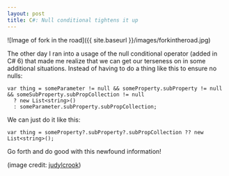 ```yaml
---
layout: post
title: C#: Null conditional tightens it up
---
```


![Image of fork in the road]({{ site.baseurl }}/images/forkintheroad.jpg)

The other day I ran into a usage of the null conditional operator (added in C# 6) that made me realize that we can get our terseness on in some additional situations. Instead of having to do a thing like this to ensure no nulls:

```
var thing = someParameter != null && someProperty.subProperty != null && someSubProperty.subPropCollection != null
  ? new List<string>() 
  : someParameter.subProperty.subPropCollection;
```

We can just do it like this:

```
var thing = someProperty?.subProperty?.subPropCollection ?? new List<string>();
```

Go forth and do good with this newfound information!

(image credit: [judylcrook](https://www.flickr.com/photos/jlcrook/9044062080/in/photolist-eMcbyQ-aEKT28-obzuq8-iZ7av7-aZTMDn-jhkPYm-4rt9X3-eTigUA-5wWv6J-47qtZU-2XFBxi-dwi5WZ-BgouX-fEZrGy-qgZbbA-dX2pcL-9QdSjL-e8wojZ-JmPEwR-9NEtYQ-9NGKrb-9NJybd-9NEwpU-4z5BbR-4z5Bhr-4z9Nv5-aGfvNB-9NAsCc-5NamJJ-9M2DZZ-9NH11D-7oAg1t-kR45d1-4qLhhS-5QdduV-61aZcX-dUVyHm-7VXMp-bpqtgK-ekoPXf-4xPhz5-Nnjzv2-dwoCSh-anKXKa-7dWsL6-5qMRBw-66GSNp-6uuEJC-9R9ndb-65SKMb))
